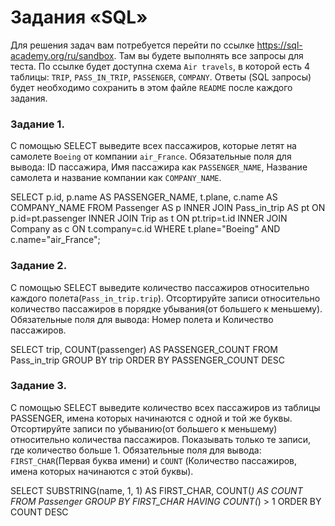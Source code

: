# Задания «SQL»

Для решения задач вам потребуется перейти по ссылке https://sql-academy.org/ru/sandbox. 
Там вы будете выполнять все запросы для теста. По ссылке будет доступна схема `Air travels`, в которой есть
4 таблицы: `TRIP`, `PASS_IN_TRIP`, `PASSENGER`, `COMPANY`. Ответы (SQL запросы) будет необходимо сохранить в этом файле `README`
после каждого задания.

### Задание 1.

C помощью SELECT выведите всех пассажиров, которые летят на самолете `Boeing` от компании `air_France`.
Обязательные поля для вывода: ID пассажира, Имя пассажира как `PASSENGER_NAME`, Название самолета и название компании
как `COMPANY_NAME`.

<!-- ЗАКРЕПИТЕ ВАШ SELECT ОТ 1 ЗАДАНИЯ ЗДЕСЬ -->
SELECT 
    p.id,
    p.name AS PASSENGER_NAME,
    t.plane,
    c.name AS COMPANY_NAME
FROM Passenger AS p
INNER JOIN Pass_in_trip AS pt
ON p.id=pt.passenger
INNER JOIN Trip as t
ON pt.trip=t.id
INNER JOIN Company as c
ON t.company=c.id
WHERE t.plane="Boeing" AND c.name="air_France";

### Задание 2.

C помощью SELECT выведите количество пассажиров относительно каждого полета(`Pass_in_trip.trip`).
Отсортируйте записи относительно количество пассажиров в порядке убывания(от большего к меньшему).
Обязательные поля для вывода: Номер полета и Количество пассажиров.

<!-- ЗАКРЕПИТЕ ВАШ SELECT ОТ 2 ЗАДАНИЯ ЗДЕСЬ -->
SELECT 
    trip,
    COUNT(passenger) AS PASSENGER_COUNT
FROM Pass_in_trip
GROUP BY trip
ORDER BY PASSENGER_COUNT DESC

### Задание 3.

С помощью SELECT выведите количество всех пассажиров из таблицы PASSENGER, имена которых начинаются с одной и той же буквы.
Отсортируйте записи по убыванию(от большего к меньшему) относительно количества пассажиров. Показывать только те записи,
где количество больше 1. Обязательные поля для вывода: `FIRST_CHAR`(Первая буква имени) 
и `COUNT` (Количество пассажиров, имена которых начинаются с этой буквы).

<!-- ЗАКРЕПИТЕ ВАШ SELECT ОТ 3 ЗАДАНИЯ ЗДЕСЬ -->
SELECT 
    SUBSTRING(name, 1, 1) AS FIRST_CHAR,
    COUNT(*) AS COUNT
FROM Passenger
GROUP BY FIRST_CHAR
HAVING COUNT(*) > 1
ORDER BY COUNT DESC

<!-- После выполнения всех заданий, необходимо сделать push в репозиторий и отправить ссылку на него -->
